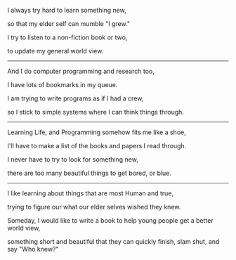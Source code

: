 I always try hard to learn something new,

so that my elder self can mumble "I grew."

I try to listen to a non-fiction book or two,

to update my general world view.

---

And I do computer programming and research too,

I have lots of bookmarks in my queue.

I am trying to write programs as if I had a crew,

so I stick to simple systems where I can think things through.

---

Learning Life, and Programming somehow fits me like a shoe,

I'll have to make a list of the books and papers I read through.

I never have to try to look for something new,

there are too many beautiful things to get bored, or blue.

---

I like learning about things that are most Human and true,

trying to figure our what our elder selves wished they knew.

Someday, I would like to write a book to help young people get a better world view,

something short and beautiful that they can quickly finish, slam shut, and say "Who knew?"
